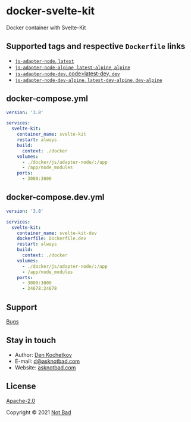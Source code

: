 # docker-svelte-kit

Docker container with Svelte-Kit

## Supported tags and respective <code>Dockerfile</code> links

* [<code>js-adapter-node</code>, <code>latest</code>](https://github.com/asknotbad/docker-svelte-kit/blob/main/docker/Dockerfile)
* [<code>js-adapter-node-alpine</code>, <code>latest-alpine</code>, <code>alpine</code>](https://github.com/asknotbad/docker-svelte-kit/blob/main/docker/Dockerfile.alpine)
* [<code>js-adapter-node-dev</code>, code>latest-dev</code>, <code>dev</code>](https://github.com/asknotbad/docker-svelte-kit/blob/main/docker/Dockerfile.dev)
* [<code>js-adapter-node-dev-alpine</code>, <code>latest-dev-alpine</code>, <code>dev-alpine</code>](https://github.com/asknotbad/docker-svelte-kit/blob/main/docker/Dockerfile.dev.alpine)

## docker-compose.yml

```yaml
version: '3.8'

services:
  svelte-kit:
    container_name: svelte-kit
    restart: always
    build:
      context: ./docker
    volumes:
      - ./docker/js/adapter-node/:/app
      - /app/node_modules
    ports:
      - 3000:3000
```

## docker-compose.dev.yml

```yaml
version: '3.8'

services:
  svelte-kit:
    container_name: svelte-kit-dev
    dockerfile: Dockerfile.dev
    restart: always
    build:
      context: ./docker
    volumes:
      - ./docker/js/adapter-node/:/app
      - /app/node_modules
    ports:
      - 3000:3000
      - 24678:24678
```

## Support

[Bugs](https://github.com/asknotbad/docker-svelte-kit/issues)

## Stay in touch

- Author: [Den Kochetkov](https://github.com/dkochetkov)
- E-mail: <d@asknotbad.com>
- Website: [asknotbad.com](https://asknotbad.com/)

## License

[Apache-2.0](LICENSE)

Copyright &copy; 2021 <a href="https://asknotbad.com" target="_blank">Not Bad</a>
